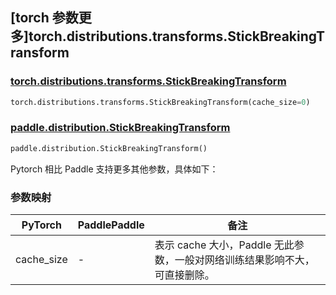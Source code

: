 ## [torch 参数更多]torch.distributions.transforms.StickBreakingTransform

### [torch.distributions.transforms.StickBreakingTransform](https://pytorch.org/docs/stable/distributions.html#torch.distributions.transforms.StickBreakingTransform)

```python
torch.distributions.transforms.StickBreakingTransform(cache_size=0)
```

### [paddle.distribution.StickBreakingTransform](https://www.paddlepaddle.org.cn/documentation/docs/zh/develop/api/paddle/distribution/StickBreakingTransform_cn.html)

```python
paddle.distribution.StickBreakingTransform()
```

Pytorch 相比 Paddle 支持更多其他参数，具体如下：

### 参数映射

| PyTorch    | PaddlePaddle | 备注                                                                       |
| ---------- | ------------ | -------------------------------------------------------------------------- |
| cache_size | -            | 表示 cache 大小，Paddle 无此参数，一般对网络训练结果影响不大，可直接删除。 |
